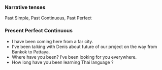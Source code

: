 ### Narrative tenses

Past Simple, Past Continuous, Past Perfect


### Present Perfect Continuous

- I have been coming here from a far city.
- I’ve been talking with Denis about future of our project on the way from Bankok to Pattaya.
- Where have you been? I’ve been looking for you everywhere.
- How long have you been learning Thai language ? 

